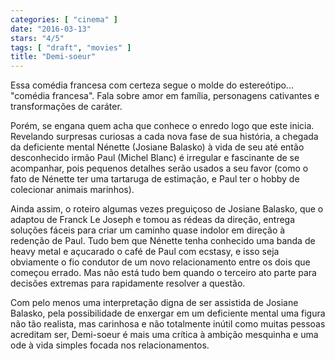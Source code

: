 ```yaml
---
categories: [ "cinema" ]
date: "2016-03-13"
stars: "4/5"
tags: [ "draft", "movies" ]
title: "Demi-soeur"
---
```

Essa comédia francesa com certeza segue o molde do
estereótipo... "comédia francesa". Fala sobre amor em família,
personagens cativantes e transformações de caráter.

Porém, se engana quem acha que conhece o enredo logo que este
inicia. Revelando surpresas curiosas a cada nova fase de sua história,
a chegada da deficiente mental Nénette (Josiane Balasko) à vida de
seu até então desconhecido irmão Paul (Michel Blanc) é irregular
e fascinante de se acompanhar, pois pequenos detalhes serão usados a
seu favor (como o fato de Nénette ter uma tartaruga de estimação,
e Paul ter o hobby de colecionar animais marinhos).

Ainda assim, o roteiro algumas vezes preguiçoso de Josiane Balasko, que
o adaptou de Franck Le Joseph e tomou as rédeas da direção, entrega
soluções fáceis para criar um caminho quase indolor em direção à
redenção de Paul. Tudo bem que Nénette tenha conhecido uma banda
de heavy metal e açucarado o café de Paul com ecstasy, e isso seja
obviamente o fio condutor de um novo relacionamento entre os dois que
começou errado. Mas não está tudo bem quando o terceiro ato parte
para decisões extremas para rapidamente resolver a questão.

Com pelo menos uma interpretação digna de ser assistida de Josiane
Balasko, pela possibilidade de enxergar em um deficiente mental uma
figura não tão realista, mas carinhosa e não totalmente inútil
como muitas pessoas acreditam ser, Demi-soeur é mais uma crítica à
ambição mesquinha e uma ode à vida simples focada nos relacionamentos.
